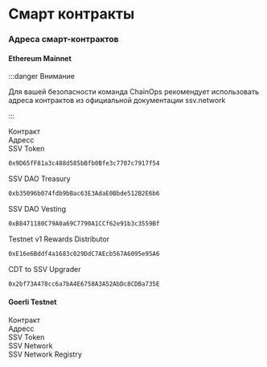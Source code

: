 # Смарт контракты

### Адреса смарт-контрактов

#### Ethereum Mainnet

:::danger Внимание

Для вашей безопасности команда ChainOps рекомендует использовать адреса контрактов из официальной документации ssv.network

:::
<div class="ssv-table-2col">
  <div class="ssv-cell ssv-text-bold">
    <span>Контракт</span>
  </div>
  <div class="ssv-cell ssv-text-bold">
     <span> Адресс </span>
  </div>

  <div class="ssv-cell">
     <span>SSV Token</span>
  </div>
  <div class="ssv-cell">
    <span>

```bash
0x9D65fF81a3c488d585bBfb0Bfe3c7707c7917f54
```
   </span>
  </div>

  <div class="ssv-cell">
     <span>SSV DAO Treasury</span>
  </div>
  <div class="ssv-cell">
    <span>

```bash
0xb35096b074fdb9bBac63E3AdaE0Bbde512B2E6b6
```
   </span>
  </div>

  <div class="ssv-cell">
     <span>SSV DAO Vesting</span>
  </div>
  <div class="ssv-cell">
    <span>

```bash
0xB8471180C79A0a69C7790A1CCf62e91b3c3559Bf
```
   </span>
  </div>

  <div class="ssv-cell">
     <span>Testnet v1 Rewards Distributor</span>
  </div>
  <div class="ssv-cell">
    <span>

```bash
0xE16e6Bddf4a1683c029DdC7AEcb567A6095e95A6
```
   </span>
  </div>
  <div class="ssv-cell">
     <span>CDT to SSV Upgrader</span>
  </div>
  <div class="ssv-cell">
    <span>

```bash
0x2bf73A478cc6a7bA4E6758A3A52AbDc8CDBa735E
```
   </span>
  </div>


</div>

#### Goerli Testnet
<div class="ssv-table-2col">
  <div class="ssv-cell ssv-text-bold">
    <span>Контракт</span>
  </div>
  <div class="ssv-cell ssv-text-bold">
     <span> Адресс </span>
  </div>

  <div class="ssv-cell">
     <span>SSV Token</span>
  </div>
  <div class="ssv-cell">
    <span>
   </span>
  </div>

  <div class="ssv-cell">
     <span>SSV Network</span>
  </div>
  <div class="ssv-cell">
    <span>
   </span>
  </div>

  <div class="ssv-cell">
     <span>SSV Network Registry</span>
  </div>
  <div class="ssv-cell">
    <span>
   </span>
  </div>
</div>


